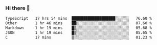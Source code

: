 ### Hi there 👋

<!--
**WShiBin/WShiBin** is a ✨ _special_ ✨ repository because its `README.md` (this file) appears on your GitHub profile.

Here are some ideas to get you started:

- 🔭 I’m currently working on ...
- 🌱 I’m currently learning ...
- 👯 I’m looking to collaborate on ...
- 🤔 I’m looking for help with ...
- 💬 Ask me about ...
- 📫 How to reach me: ...
- 😄 Pronouns: ...
- ⚡ Fun fact: ...
-->

<!--START_SECTION:waka-->

```txt
TypeScript   17 hrs 54 mins  ███████████████████░░░░░░   76.60 %
Other        1 hr 46 mins    ██░░░░░░░░░░░░░░░░░░░░░░░   07.60 %
Markdown     1 hr 19 mins    █▒░░░░░░░░░░░░░░░░░░░░░░░   05.68 %
JSON         1 hr 19 mins    █▒░░░░░░░░░░░░░░░░░░░░░░░   05.65 %
C            17 mins         ▒░░░░░░░░░░░░░░░░░░░░░░░░   01.23 %
```

<!--END_SECTION:waka-->
